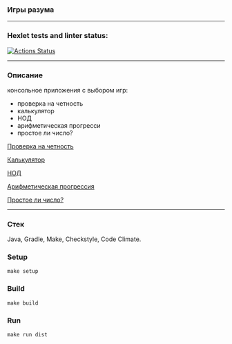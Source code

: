 ### Игры разума
_________________

### Hexlet tests and linter status:
[![Actions Status](https://github.com/JavaQuaker/java-project-61/workflows/hexlet-check/badge.svg)](https://github.com/JavaQuaker/java-project-61/actions)
__________________

<h3>Описание</h3>
<p>консольное приложения с выбором игр:
<ul>
 <li>проверка на четность</li>
 <li>калькулятор</li>
 <li>НОД</li>
 <li>арифметическая прогресси</li>
 <li>простое ли число?</li>
</ul></p>



 [Проверка на четность](https://asciinema.org/a/YyBUCldPktQlzvK1EAEc3SB2c)
 
 [Калькулятор](https://asciinema.org/a/AKr9Db4FtqoU904hVGkzz8iqE) 
 
 [НОД](https://asciinema.org/a/sm65x3WFSiPxvzSH1CGFabOMp)  
 
 [Арифметическая прогрессия](https://asciinema.org/a/ljp0fT6L7f9wXSccrnrGwWYH6)
 
 [Простое ли число?](https://asciinema.org/a/w7Zhlw9xuOnT1Tw279LoWLhKQ)
 __________________________

 <H3>Стек</H3>
 <p>Java, Gradle, Make, Checkstyle, Code Climate.</p>

 <H3>Setup</H3>

 ```
make setup
```

<H3>Build</H3>

```
make build
```

<H3>Run</H3>

```
make run dist
```
